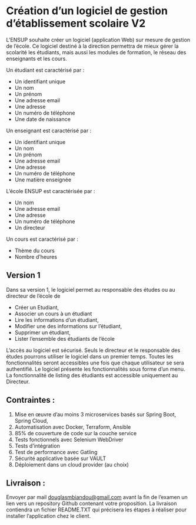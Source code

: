 # Création d’un logiciel de gestion d’établissement scolaire V2
L’ENSUP souhaite créer un logiciel (application Web) sur mesure de gestion de l’école. Ce logiciel destiné à la direction permettra de mieux gérer la scolarité les étudiants, mais aussi les modules de formation, le réseau des enseignants et les cours.

Un étudiant est caractérisé par :
-	Un identifiant unique
-	Un nom
-	Un prénom
-	Une adresse email
-	Une adresse
-	Un numéro de téléphone
-	Une date de naissance

Un enseignant est caractérisé par :
-	Un identifiant unique
-	Un nom
-	Un prénom
-	Une adresse email
-	Une adresse
-	Un numéro de téléphone
-	Une matière enseignée

L’école ENSUP est caractérisée par :
-	Un nom
-	Une adresse email
-	Une adresse
-	Un numéro de téléphone
-	Un directeur

Un cours est caractérisé par :
-	Thème du cours
-	Nombre d’heures

## Version 1
Dans sa version 1, le logiciel permet au responsable des études ou au directeur de l’école de 
-	Créer un Etudiant, 
-	Associer un cours à un étudiant
-	Lire les informations d’un étudiant, 
-	Modifier une des informations sur l’étudiant, 
-	Supprimer un étudiant, 
-	Lister l’ensemble des étudiants de l’école

L’accès au logiciel est sécurisé. Seuls le directeur et le responsable des études pourrons utiliser le logiciel dans un premier temps.
Toutes les fonctionnalités seront accessibles une fois que chaque utilisateur se sera authentifié.
Le logiciel présente les fonctionnalités sous forme d’un menu. La fonctionnalité de listing des étudiants est accessible uniquement au Directeur.

## Contraintes :
1.	Mise en œuvre d’au moins 3 microservices basés sur Spring Boot, Spring Cloud, 
2.	Automatisation avec Docker, Terraform, Ansible
3.	85% de couverture de code sur la couche service
4.	Tests fonctionnels avec Selenium WebDriver
5.	Tests d’intégration 
6.	Test de performance avec Gatling
7.	Sécurité applicative basée sur VAULT
8.	Déploiement dans un cloud provider (au choix)

## Livraison : 
Envoyer par mail [douglasmbiandou@gmail.com](douglasmbiandou@gmail.com) avant la fin de l’examen un lien vers un repository Github contenant votre proposition. La livraison contiendra un fichier README.TXT qui précisera les étapes à réaliser pour installer l’application chez le client.
